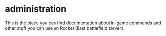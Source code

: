 # administration
This is the place you can find documentation about in-game commands and other stuff you can use on Rocket Blast battlefield servers.
